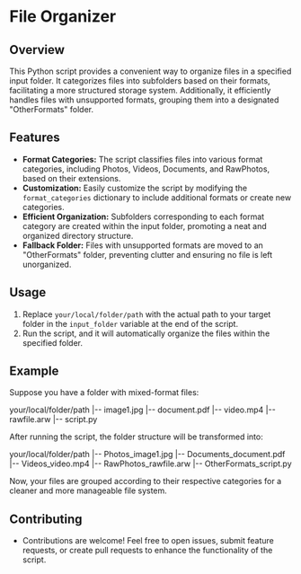 # File Organizer

## Overview

This Python script provides a convenient way to organize files in a specified input folder. It categorizes files into subfolders based on their formats, facilitating a more structured storage system. Additionally, it efficiently handles files with unsupported formats, grouping them into a designated "OtherFormats" folder.

## Features

- **Format Categories:** The script classifies files into various format categories, including Photos, Videos, Documents, and RawPhotos, based on their extensions.
- **Customization:** Easily customize the script by modifying the `format_categories` dictionary to include additional formats or create new categories.
- **Efficient Organization:** Subfolders corresponding to each format category are created within the input folder, promoting a neat and organized directory structure.
- **Fallback Folder:** Files with unsupported formats are moved to an "OtherFormats" folder, preventing clutter and ensuring no file is left unorganized.

## Usage

1. Replace `your/local/folder/path` with the actual path to your target folder in the `input_folder` variable at the end of the script.
2. Run the script, and it will automatically organize the files within the specified folder.

## Example

Suppose you have a folder with mixed-format files:

your/local/folder/path
|-- image1.jpg
|-- document.pdf
|-- video.mp4
|-- rawfile.arw
|-- script.py

After running the script, the folder structure will be transformed into:

your/local/folder/path
|-- Photos_image1.jpg
|-- Documents_document.pdf
|-- Videos_video.mp4
|-- RawPhotos_rawfile.arw
|-- OtherFormats_script.py

Now, your files are grouped according to their respective categories for a cleaner and more manageable file system.

## Contributing

- Contributions are welcome! Feel free to open issues, submit feature requests, or create pull requests to enhance the functionality of the script.
